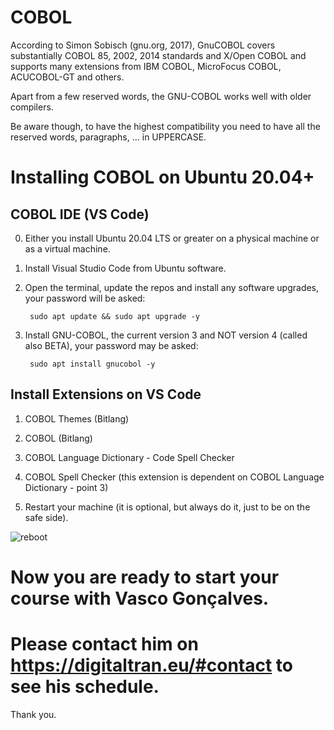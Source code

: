 # COBOL
According to Simon Sobisch (gnu.org, 2017), GnuCOBOL covers substantially COBOL 85, 2002, 2014 standards and X/Open COBOL and supports many extensions from IBM COBOL, MicroFocus COBOL, ACUCOBOL-GT and others.

Apart from a few reserved words, the GNU-COBOL works well with older compilers.

Be aware though, to have the highest compatibility you need to have all the reserved words, paragraphs, ... in UPPERCASE.

# Installing COBOL on Ubuntu 20.04+
## COBOL IDE (VS Code)
0. Either you install Ubuntu 20.04 LTS or greater on a physical machine or as a virtual machine.

1. Install Visual Studio Code from Ubuntu software.

2. Open the terminal, update the repos and install any software upgrades, your password will be asked:

        sudo apt update && sudo apt upgrade -y

3. Install GNU-COBOL, the current version 3 and NOT version 4 (called also BETA), your password may be asked:

        sudo apt install gnucobol -y

## Install Extensions on VS Code
1. COBOL Themes (Bitlang)

2. COBOL (Bitlang)

3. COBOL Language Dictionary - Code Spell Checker

4. COBOL Spell Checker  (this extension is dependent on COBOL Language Dictionary - point 3)

5. Restart your machine (it is optional, but always do it, just to be on the safe side).

![reboot](https://user-images.githubusercontent.com/29803730/130208470-196613a1-9329-4cf1-b4a0-b13b41f191aa.png)


# Now you are ready to start your course with Vasco Gonçalves.
# Please contact him on https://digitaltran.eu/#contact to see his schedule.

Thank you.




